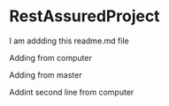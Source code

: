 # RestAssuredProject

I am addding this readme.md file

Adding from computer

Adding from master

Addint second line from computer